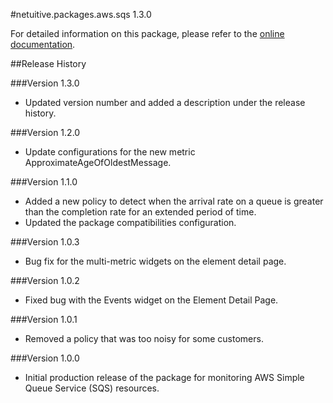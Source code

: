 #netuitive.packages.aws.sqs 1.3.0

For detailed information on this package, please refer to the [online documentation](https://help.netuitive.com/Content/Integrations/aws.htm).

##Release History

###Version 1.3.0

* Updated version number and added a description under the release history.

###Version 1.2.0

* Update configurations for the new metric ApproximateAgeOfOldestMessage.

###Version 1.1.0

* Added a new policy to detect when the arrival rate on a queue is greater than the completion rate for an extended period of time.
* Updated the package compatibilities configuration.

###Version 1.0.3

* Bug fix for the multi-metric widgets on the element detail page.

###Version 1.0.2

* Fixed bug with the Events widget on the Element Detail Page.

###Version 1.0.1

* Removed a policy that was too noisy for some customers.

###Version 1.0.0

* Initial production release of the package for monitoring AWS Simple Queue Service (SQS) resources.
